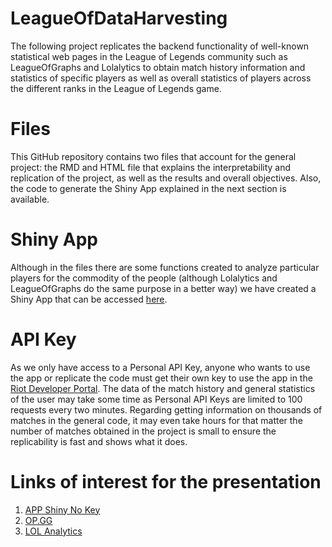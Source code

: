 # LeagueOfDataHarvesting

The following project replicates the backend functionality of well-known statistical web pages in the League of Legends community such as LeagueOfGraphs and Lolalytics to obtain match history information and statistics of specific players as well as overall statistics of players across  the different ranks in the League of Legends game.

# Files

This GitHub repository contains two files that account for the general project: the RMD and HTML file that explains the interpretability and replication of the project, as well as the results and overall objectives. Also, the code to generate the Shiny App explained in the next section is available.

# Shiny App

Although in the files there are some functions created to analyze particular players for the commodity of the people (although Lolalytics and LeagueOfGraphs do the same purpose in a better way) we have created a Shiny App that can be accessed [here](https://bbanyulsuc3m.shinyapps.io/OPGG/).

# API Key
As we only have access to a Personal API Key, anyone who wants to use the app or replicate the code  must get their own key to use the app in the [Riot Developer Portal](https://developer.riotgames.com/). 
The data of the match history and general statistics of the user may take some time as Personal API Keys are limited to 100 requests every two minutes. Regarding getting information on thousands of matches in the general code, it may even take hours for that matter the number of matches obtained in the project is small to ensure the replicability is fast and shows what it does.

# Links of interest for the presentation

1) [APP Shiny No Key](https://bbanyulsuc3m.shinyapps.io/OPGGNOKEY/)
2) [OP.GG](https://www.op.gg/summoners/euw/Noah7-Euw2)
3) [LOL Analytics](https://lolalytics.com/lol/sylas/build/)
